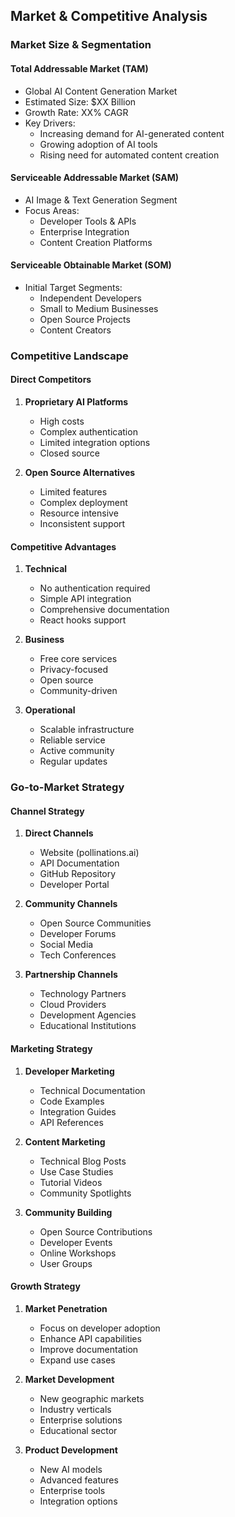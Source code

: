 ## Market & Competitive Analysis

### Market Size & Segmentation

#### Total Addressable Market (TAM)
- Global AI Content Generation Market
- Estimated Size: $XX Billion
- Growth Rate: XX% CAGR
- Key Drivers:
  - Increasing demand for AI-generated content
  - Growing adoption of AI tools
  - Rising need for automated content creation

#### Serviceable Addressable Market (SAM)
- AI Image & Text Generation Segment
- Focus Areas:
  - Developer Tools & APIs
  - Enterprise Integration
  - Content Creation Platforms

#### Serviceable Obtainable Market (SOM)
- Initial Target Segments:
  - Independent Developers
  - Small to Medium Businesses
  - Open Source Projects
  - Content Creators

### Competitive Landscape

#### Direct Competitors
1. **Proprietary AI Platforms**
   - High costs
   - Complex authentication
   - Limited integration options
   - Closed source

2. **Open Source Alternatives**
   - Limited features
   - Complex deployment
   - Resource intensive
   - Inconsistent support

#### Competitive Advantages
1. **Technical**
   - No authentication required
   - Simple API integration
   - Comprehensive documentation
   - React hooks support

2. **Business**
   - Free core services
   - Privacy-focused
   - Open source
   - Community-driven

3. **Operational**
   - Scalable infrastructure
   - Reliable service
   - Active community
   - Regular updates

### Go-to-Market Strategy

#### Channel Strategy
1. **Direct Channels**
   - Website (pollinations.ai)
   - API Documentation
   - GitHub Repository
   - Developer Portal

2. **Community Channels**
   - Open Source Communities
   - Developer Forums
   - Social Media
   - Tech Conferences

3. **Partnership Channels**
   - Technology Partners
   - Cloud Providers
   - Development Agencies
   - Educational Institutions

#### Marketing Strategy
1. **Developer Marketing**
   - Technical Documentation
   - Code Examples
   - Integration Guides
   - API References

2. **Content Marketing**
   - Technical Blog Posts
   - Use Case Studies
   - Tutorial Videos
   - Community Spotlights

3. **Community Building**
   - Open Source Contributions
   - Developer Events
   - Online Workshops
   - User Groups

#### Growth Strategy
1. **Market Penetration**
   - Focus on developer adoption
   - Enhance API capabilities
   - Improve documentation
   - Expand use cases

2. **Market Development**
   - New geographic markets
   - Industry verticals
   - Enterprise solutions
   - Educational sector

3. **Product Development**
   - New AI models
   - Advanced features
   - Enterprise tools
   - Integration options 
